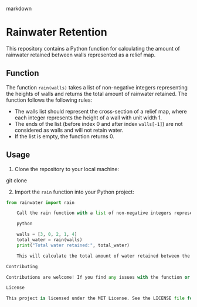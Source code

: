 markdown

# Rainwater Retention

This repository contains a Python function for calculating the amount of rainwater retained between walls represented as a relief map.

## Function

The function `rain(walls)` takes a list of non-negative integers representing the heights of walls and returns the total amount of rainwater retained. The function follows the following rules:

- The walls list should represent the cross-section of a relief map, where each integer represents the height of a wall with unit width 1.
- The ends of the list (before index 0 and after index `walls[-1]`) are not considered as walls and will not retain water.
- If the list is empty, the function returns 0.

## Usage

1. Clone the repository to your local machine:

git clone <repository-url>

2. Import the `rain` function into your Python project:
```python
from rainwater import rain

    Call the rain function with a list of non-negative integers representing the heights of walls:

    python

    walls = [3, 0, 2, 1, 4]
    total_water = rain(walls)
    print("Total water retained:", total_water)

    This will calculate the total amount of water retained between the walls and print the result.

Contributing

Contributions are welcome! If you find any issues with the function or have suggestions for improvements, please open an issue or submit a pull request.

License

This project is licensed under the MIT License. See the LICENSE file for more information.
